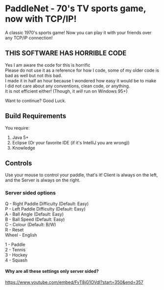# PaddleNet - 70's TV sports game, now with TCP/IP!
A classic 1970's sports game! Now you can play it with your friends over any TCP/IP connection!

## THIS SOFTWARE HAS HORRIBLE CODE
Yes I am aware the code for this is horrific  
Please do not use it as a reference for how I code, some of my older code is bad as well but not *this* bad.  
I made it in half an hour because I wondered how easy it would be to make  
I did not care about any conventions, clean code, or anything.  
It is not efficient either! (Though, it *will* run on Windows 95+)  
  
Want to continue? Good Luck.  

## Build Requirements
You require:
1. Java 5+
2. Eclipse (Or your favorite IDE (if it's IntelliJ you are wrong))
3. Knowledge


## Controls
Use your mouse to control your paddle, that's it! Client is always on the left, and the Server is always on the right.

### Server sided options
Q - Right Paddle Difficulty (Default: Easy)  
P - Left Paddle Difficulty (Default: Easy)  
A - Ball Angle (Default: Easy)  
B - Ball Speed (Default: Easy)  
C - Colour (Default: B/W)  
R - Reset  
Wheel - English  
  
1 - Paddle  
2 - Tennis  
3 - Hockey  
4 - Squash

#### Why are all these settings only server sided?
https://www.youtube.com/embed/FvT8jG1OVdI?start=350&end=357
